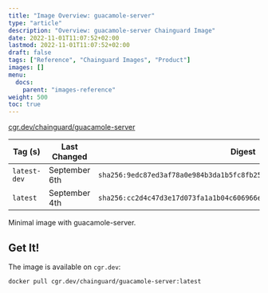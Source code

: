 ```yaml
---
title: "Image Overview: guacamole-server"
type: "article"
description: "Overview: guacamole-server Chainguard Image"
date: 2022-11-01T11:07:52+02:00
lastmod: 2022-11-01T11:07:52+02:00
draft: false
tags: ["Reference", "Chainguard Images", "Product"]
images: []
menu:
  docs:
    parent: "images-reference"
weight: 500
toc: true
---
```


[cgr.dev/chainguard/guacamole-server](https://github.com/chainguard-images/images/tree/main/images/guacamole-server)

| Tag (s)       | Last Changed  | Digest                                                                    |
|---------------|---------------|---------------------------------------------------------------------------|
|  `latest-dev` | September 6th | `sha256:9edc87ed3af78a0e984b3da1b5fc8fb251cfadc2a77ecd98ea19879d63cd6c70` |
|  `latest`     | September 4th | `sha256:cc2d4c47d3e17d073fa1a1b04c606966e7158219394f4dea742bdaae43e45fb4` |



Minimal image with guacamole-server.

## Get It!

The image is available on `cgr.dev`:

```
docker pull cgr.dev/chainguard/guacamole-server:latest
```

